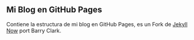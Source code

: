 ## Mi Blog en GitHub Pages

Contiene la estructura de mi blog en GitHub Pages, es un Fork de [Jekyll Now](https://github.com/barryclark/jekyll-now) port Barry Clark.